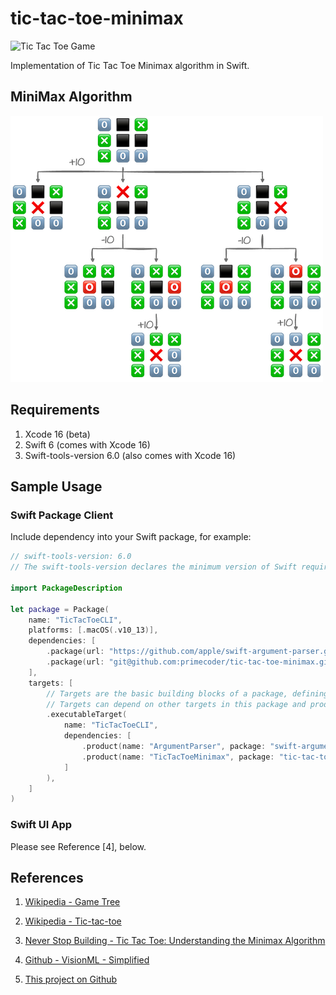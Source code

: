 # tic-tac-toe-minimax

![Tic Tac Toe Game](docs/res/visionml-tictactoe.gif)

Implementation of Tic Tac Toe Minimax algorithm in Swift.


## MiniMax Algorithm

![Full Minimax Move Tree](docs/res/minimax.png)


## Requirements

1. Xcode 16 (beta)
2. Swift 6 (comes with Xcode 16)
3. Swift-tools-version 6.0 (also comes with Xcode 16)

## Sample Usage

### Swift Package Client

Include dependency into your Swift package, for example:

```swift
// swift-tools-version: 6.0
// The swift-tools-version declares the minimum version of Swift required to build this package.

import PackageDescription

let package = Package(
    name: "TicTacToeCLI",
    platforms: [.macOS(.v10_13)],
    dependencies: [
        .package(url: "https://github.com/apple/swift-argument-parser.git", from: "1.2.0"),
        .package(url: "git@github.com:primecoder/tic-tac-toe-minimax.git", branch: "main")
    ],
    targets: [
        // Targets are the basic building blocks of a package, defining a module or a test suite.
        // Targets can depend on other targets in this package and products from dependencies.
        .executableTarget(
            name: "TicTacToeCLI",
            dependencies: [
                .product(name: "ArgumentParser", package: "swift-argument-parser"),
                .product(name: "TicTacToeMinimax", package: "tic-tac-toe-minimax")
            ]
        ),
    ]
)

```

### Swift UI App

Please see Reference [4], below.


## References

1. [Wikipedia - Game Tree](https://en.wikipedia.org/wiki/Game_tree)

2. [Wikipedia - Tic-tac-toe](https://en.wikipedia.org/wiki/Tic-tac-toe)

3. [Never Stop Building - Tic Tac Toe: Understanding the Minimax Algorithm](https://www.neverstopbuilding.com/blog/minimax)

4. [Github - VisionML - Simplified](https://github.com/primecoder/VisionML-Simplified)

5. [This project on Github](https://github.com/primecoder/tic-tac-toe-minimax)

